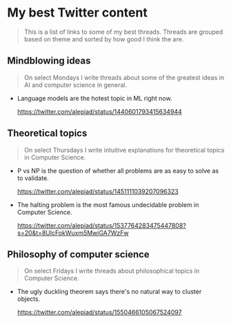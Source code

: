 # My best Twitter content

> This is a list of links to some of my best threads. Threads are grouped based on theme and sorted by how good I think the are.

## Mindblowing ideas

> On select Mondays I write threads about some of the greatest ideas in AI and computer science in general.

- Language models are the hotest topic in ML right now.

  https://twitter.com/alepiad/status/1440601793415634944

## Theoretical topics

> On select Thursdays I write intuitive explanations for theoretical topics in Computer Science.

- P vs NP is the question of whether all problems are as easy to solve as to validate.
  
  https://twitter.com/alepiad/status/1451111039207096323
  
- The halting problem is the most famous undecidable problem in Computer Science.
  
  https://twitter.com/alepiad/status/1537764283475447808?s=20&t=8UlcFokWuxm5MwjGA7WzFw

## Philosophy of computer science

> On select Fridays I write threads about philosophical topics in Computer Science.

- The ugly duckling theorem says there's no natural way to cluster objects.
  
  https://twitter.com/alepiad/status/1550466105067524097
